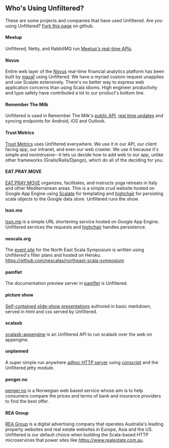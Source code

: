 Who's Using Unfiltered?
-----------------------

These are some projects and companies that have used Unfiltered. Are
*you* using Unfiltered?
[Fork this page](https://github.com/unfiltered/website/blob/master/src/paradox/99.md)
on github.

#### Meetup

Unfiltered, Netty, and RabbitMQ run [Meetup's real-time APIs](http://making.meetup.com/post/2929945070/real-life-meetups-deserve-real-time-apis).

#### Novus

Entire web layer of the [Novus](https://www.novus.com/) real-time financial analytics platform has been built by [maxaf](https://github.com/maxaf) using Unfiltered. We have a myriad custom request unapplies and use Scalate extensively. There's no better way to express web application concerns than using Scala idioms. High engineer productivity and type safety have contributed a lot to our product's bottom line.

#### Remember The Milk

Unfiltered is used in Remember The Milk's [public API](http://www.rememberthemilk.com/services/api/), [real time updates](http://blog.rememberthemilk.com/2011/08/real-time-updating-comes-to-the-remember-the-milk-web-app/) and syncing endpoints for Android, iOS and Outlook.

#### Trust Metrics

[Trust Metrics](http://www.trustmetrics.com) uses Unfiltered everywhere.  We use it in our API, our client facing app, our intranet, and even our web crawler. We use it because it's simple and nonintrusive--it lets us decide how to add web to our app, unlike other frameworks (Grails/Rails/Django), which do all of the deciding for you.

#### EAT.PRAY.MOVE

[EAT.PRAY.MOVE](http://www.eatpraymove.com/) organizes, facilitates, and instructs yoga retreats in Italy and other Mediterranean areas. This is a simple crud website hosted on Google App Engine using [Scalate](http://scalate.fusesource.org/) for templating and [highchair](https://github.com/chrislewis/highchair) for persisting scala objects to the Google data store. Unfiltered runs the show.

#### lssn.me

[lssn.me](http://www.lssn.me/) is a simple URL shortening service hosted on Google App Engine. Unfiltered services the requests and [highchair](https://github.com/chrislewis/highchair) handles persistence.

#### nescala.org

The [event site](http://nescala.org/) for the North East Scala Symposium is written using Unfiltered's filter plans and hosted on Heroku. <https://github.com/nescalas/northeast-scala-symposium>

#### pamflet

The documentation preview server in [pamflet](https://github.com/foundweekends/pamflet/) is Unfiltered.

#### picture show

[Self-contained slide-show presentations](https://github.com/softprops/picture-show#readme) authored in basic markdown, served in html and css served by Unfiltered.

#### scalaxb

[scalaxb-appengine](http://scalaxb.org/scalaxb-appengine) is an Unfiltered API to run scalaxb over the web on appengine.

#### unplanned

A super simple run anywhere [adhoc HTTP server](https://github.com/softprops/unplanned#readme) using [conscript](https://github.com/foundweekends/conscript#readme) and the Unfiltered jetty module.

#### penger.no
[penger.no](https://www.penger.no/) is a Norwegian web based service whose aim is to help consumers compare the prices and terms of bank and insurance providers to find the best offer.

#### REA Group

[REA Group](https://www.rea-group.com/) is a digital advertising company that operates Australia's leading property websites and real estate websites in Europe, Asia and the US. Unfiltered is our default choice when building the Scala-based HTTP microservices that power sites like https://www.realestate.com.au.
